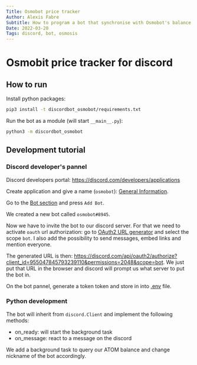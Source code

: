 ```yaml
---
Title: Osmobot price tracker  
Author: Alexis Fabre
Subtitle: How to program a bot that synchronise with Osmobot's balance   
Date: 2022-03-20  
Tags: discord, bot, osmosis
---
```


# Osmobit price tracker for discord

## How to run

Install python packages:

```sh
pip3 install -t discordbot_osmobot/requirements.txt
```

Run the bot as a module (will start `__main__.py`):

```sh
python3 -m discordbot_osmobot
```

## Development tutorial

### Discord developer's pannel

Discord developers portal: https://discord.com/developers/applications

Create application and give a name (`osmobot`): [General Information](https://discord.com/developers/applications/955047845793239110/information).

Go to the [Bot section](https://discord.com/developers/applications/955047845793239110/bot) and press `Add Bot`.

We created a new bot called `osmobot#8945`.

Now we have to invite the bot to our discord server. For that we need to activate `oauth` url authorization: go to [OAuth2 URL generator](https://discord.com/developers/applications/955047845793239110/oauth2/url-generator) and select the scope `bot`. I also add the possibility to send messages, embed links and mention everyone.

The generated URL is then: <https://discord.com/api/oauth2/authorize?client_id=955047845793239110&permissions=2048&scope=bot>. We just put that URL in the browser and discord will prompt us what server to put the bot in.

On the bot pannel, generate a token token and store in into [.env](.env) file.

### Python development

The bot will inherit from `discord.Client` and implement the following methods:

- on_ready: will start the background task
- on_message: react to a message on the discord

We add a background task to query our ATOM balance and change nickname of the bot accordingly.
